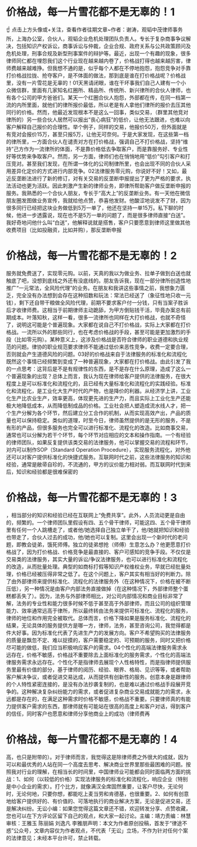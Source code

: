 # 价格战，每一片雪花都不是无辜的！1

☝ 点击上方头像或+关注，查看作者往期文章~作者：谢涛，观韬中茂律师事务所，上海办公室，合伙人，观韬企业危机处理团队负责人。专长于复杂商事争议解决，包括知识产权诉讼，商事诉讼与仲裁，企业合规、政府关系与公共政策顾问及危机处理，刑事合规及新型刑事案件的辩护等。最近，出现一个有趣的现象，很多律师同仁都在埋怨我们这个行业现在越来越内卷了，价格战打得也越来越厉害，律师费越来越难挣。但我想不通的是，似乎每个人都在不停地抱怨，抱怨竞争对手靠打价格战拉拢、抢夺客户，是不体面的做法，那到底是谁在打价格战呢？价格战里，没有一片雪花是无辜的！01天黑请闭眼，谁在干坏事我们自己人建有一个小众微信群，里面有几家知名红圈所、精品所、传统所、新兴律所的合伙人律师，也有各个公司的甲方爸爸们。某天一个红圈合伙人抱怨，外部都在传，在同一档第一流的内所里面，就他们的律所报价最低，所以老是有人拿他们律所的报价去压其他同行的价格。然而，他最近发现根本不是这么一回事，类似交易，（群里其他竞对律所的）另一些合伙人居然可以报出“丧心病狂”的低价，让他无法跟进，也难以向客户解释自己报价的合理性。举个例子，同样的交易，他报价50万，但外面就是有竞对会报价15万，甚至只报5万，让他无可奈何。于是大家发现，在这些第一档的律所里，一方面合伙人在谴责对方在打价格战，强调自己不打价格战，坚持“维持”己方作为一流律所的体面，不是靠价格低去争取客户，而是靠服务好、专业性好等优势来争取客户。然而，另一方面，律师们也在悄悄地用“低价”勾引客户和打压竞对。甚至我们发现，在所谓一体化的公司制律所里，也会出现不同的合伙人采用差异化定价的方式进行内部竞争。02法律服务零元购，你说好不好！又如，最近反垄断法进行了新的修订，对有关交易的反垄断申报提出了更为严格的要求，执法活动也更为活跃。因此刺激产生新的律师业务，即律所帮助客户做反垄断申报的服务。我熟悉的一个合伙人朋友，专长于“高大上”的反垄断业务。有一天他在微信朋友圈发图做业务宣传，我就给他点赞，恭喜他发财。他酸涩地说发不了财，因为很多同行已经把这块业务做低到5万一单了，他还在坚持一单15万。私下聊的时候，他进一步透露说，现在也不是5万一单的问题了，而是很多律师直接“白送”。我好奇地问他什么叫“白送”，他解释说就是搭售，客户只要愿意到律师这里做其他收费项目（比如投融资，比如并购），那反垄断申报

# 价格战，每一片雪花都不是无辜的！2

服务就免费送了，实现零元购。以前，天真的我以为做业务、拉单子做到白送也就触底了吧，没想到底线之外还有没底线的。朋友告诉我，现在一部分律所创造性地推广“一元常法，全风险代理”的业务。在朋友和我讲这些事情之前，我想象力匮乏，完全没有办法想到会存在这种招数和玩法：常法已经送了（象征性地只收一元钱），剩下还自带干粮做全风险代理，前期不要求客户付一分钱，只有当案子胜诉后才收律师费。这相当于前期律师主动跪舔，为甲方倒贴钱干活，毕竟办案总有前期成本。叶落知秋，这样一看，很多一流律所也同样在大打价格战，也就不奇怪了，说明这可能是个普遍现象。大家都在说自己不打价格战，实际上大家都在打价格战。一流所以外的那些同行，也在考虑价格战的手段，甚至可能是更加激烈的手段（比如零元购）。某种意义上，这涉及价格战是否符合律师的职业道德和执业规范的问题。律协的职业规范要求律师不能通过低价来恶性竞争，收费一定要合理，否则就会产生道德风险的问题。03好的价格战来自于法律服务的标准化和流程化既然这个事情已经频繁到变成了一种普遍现象，大家都在打价格战。由此引发了我的一点思考：这背后是不是有规律性的东西，是不是存在什么原理，造成了这么一个普遍现象的出现？总体上而言，我认为现在律师给客户提供的法律服务，在很大程度上是可以标准化和流程化的，且已经有大量标准化和流程化的实践经验。标准化和流程化，是工业化大生产时代的产物，也是降价的利器。从经济学上讲，工业化生产比农业生产，效率更高，体现更先进的生产力，而且实际上工业化生产还能极大地降低成本，从而降低制成品的价格。工业社会把人塑造成流水线人才，把一个生产分解为各个环节，然后建立分工合作的机制，从而实现高效产出，产品的质量也可以保持稳定。类似的道理，时至今日，律师虽然提供的是无形的服务，不是有形的产品，但很多服务也完全可以进行标准化、流程化的改造。比如商事交易，通常也可以分解为若干个环节，每个环节对应相应的文本和操作指南。一个有经验的律师团队，如果反复提供该类交易的法律服务，他可以掌握交易的流程和环节，对内可以制作SOP（Standard Operation Procedure），实现服务流程化，对外他还可以对客户提供标准化的快捷式服务。互联网时代之前，这些法律服务的知识和经验，通常是敝帚自珍的，不流通的，甲方的议价能力相对弱。而互联网时代到来后，知识和经验都是很难保密的

# 价格战，每一片雪花都不是无辜的！3

，相当部分的知识和经验已经在互联网上“免费共享”。此外，人员流动更是自由的，频繁的。一个律师团队里假设有四、五个骨干律师，可能这四、五个骨干律师里有任何一个人跳槽走了，或者他/她选择自己独立单干了，他/她就把知识和经验也带走了，合伙人过去的成功，他/她也可以复制。这里会出现一个新时代的老问题，即教会徒弟，饿死师傅。独立的徒弟想抢（师傅）生意怎么办？他更愿意打价格战了，因为打价格战、价格竞争是最直接的、客户可感知的竞争手段。不仅仅是交易类的法律服务，其实大量的诉讼/争议法律服务，也可以进行标准化和流程化的改造，从而批量处理。典型的如商标打假等知识产权维权业务，早就已经批量处理，价格已经被压得非常之低了。在这个问题上，客户其实有相当好的判断力。除了由外部律师来提供标准化、流程化的法律服务外（在这种情况下，价格在被不断压低），另一种情况是由客户内部法务直接做掉（在这种情况下，外部律师整个蛋糕都丢失了）。因为，法务与外部律师相比，对公司内部情况和商业目标非常了解，法务的专业性和能力很多时候不低于甚至高于外部律师，而且公司的组织管理能力、效率通常远高于律所，所以最终转由法务来提供可标准化、流程化的服务，律师的地位和作用完全被取代。总体而言，价格下降如果是服务标准化、流程化的结果，无论具体的服务提供方是哪一方，律师，法务，甚至咨询公司，我觉得都是件大好事。因为标准化代表了先进生产力的发展方向。客户不希望购买的法律服务的质量是飘忽不定、难以捉摸的，客户需要稳定的、可预期的服务，同时又把价格尽可能的做低，我们应当积极响应客户的需求。04个性化的高端法律服务需求永远存在，价格不敏感，价格战不重要除去上面标准化的服务需求，个性化的高端法律服务需求永远存在。个性化不是指律师去展现个人性格特性，而是指律师提供服务里最有价值的部分，基于律师的阅历、经验、眼界、格局、见识等等，或者帮助客户解决争议，或者促进交易达成，从而提供有创新性的服务。创意本身是跟律师的个人特性紧密连接的，是没有办法抄袭复制的，也是难以通过价格战手段展开竞争的。这种解决复杂纠纷能力的需求，或者促进复杂商业交易成就能力的需求，永远都是存在的，在满足这种需求时价格不敏感，价格战不重要。只要律师真的有能力提供客户需求的东西，那律师就有可能站在很高的高度上和客户对话，得到客户的信任，同时客户也愿意和律师分享他商业上的成功（律师费再

# 价格战，每一片雪花都不是无辜的！4

高，也只是附带的）。对于律师而言，我觉得这是除律师费之外很大的成就，因为可以和最优秀的人站在同一个高度去思考、解决商业世界里那些最困难的问题。按照我对行业的理解，在相当长的时间里，中国律师业可能都会同时面临两方面的挑战：1、如何（以较低的价格）实现法律服务的标准化和流程化，响应企业（特别是中小企业的需求）。打个比方，就像满汉全席固然重要，让客户尽快，无论何时，无论何地，只要你想，都能吃上麦当劳和肯德基，也很重要。2、如何有创意地给客户提供好的、有价值的、可落地执行的商业解决方案，无论是促进交易，还是解决纠纷。无讼小编：如果您觉得这篇文章还不错，欢迎转发分享、点赞收藏，您也可以在下方评论区留下自己的观点，和大家一起讨论。主编：靖力责编：林慧审核：王雅玉 陈丽娟 刘逸凡 李雅朋声明：本文为作者原创投稿，首发于“律途不惑”公众号，文章内容仅为作者观点，不代表「无讼」立场，不作为针对任何个案的法律意见；未经本平台许可，禁止转载。

